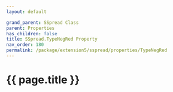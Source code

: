 ```yaml
---
layout: default

grand_parent: SSpread Class
parent: Properties
has_children: false
title: SSpread.TypeNegRed Property
nav_order: 180
permalink: /package/extension5/sspread/properties/TypeNegRed
---
```

# {{ page.title }}